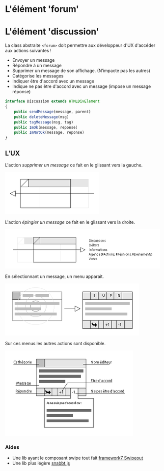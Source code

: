 
L'élément 'forum'
===



L'élément 'discussion'
===

La class abstraite `<forum>` doit permettre aux développeur d'UX d'accéder aux actions suivantes !

- Envoyer un message
- Répondre à un message
- Supprimer un message de son affichage. (N’impacte pas les autres)
- Catégorise les messages
- Indiquer être d'accord avec un message
- Indique ne pas être d'accord avec un message (impose un message réponse)

```typescript
interface Discussion extends HTMLDivElement
{
    public sendMessage(message, parent)
    public deleteMessage(msg)
    public tagMessage(msg, tag)
    public ImOk(message, reponse)
    public ImNotOk(message, reponse)
}
```

## L'UX

L'action *supprimer un message* ce fait en le glissant vers la gauche.

![Supprimer un message](UX-Message-Actions-Swipe-Kill.png)

L'action *épingler un message* ce fait en le glissant vers la droite.

![Supprimer un message](UX-Message-Actions-Swipe-Send.png)

En sélectionnant un message, un menu apparait.

![Affichage d'un message par défaut](UX-Message-Actions-Menu.png)

Sur ces menus les autres actions sont disponible.

![Supprimer un message](UX-Message-Actions-Menu-Details.png)

### Aides

- Une lib ayant le composant swipe tout fait [framework7 Swipeout](http://framework7.io/docs/swipeout.html)
- Une lib plus légère [snabbt.js](http://daniel-lundin.github.io/snabbt.js/#transform-origin-example)

